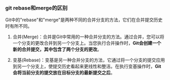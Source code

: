 ### git rebase和merge的区别
Git中的"rebase"和"merge"是两种不同的合并分支的方法，它们在合并提交历史时有所不同。

1. 合并(Merge)：合并是Git中常用的一种合并分支的方法。通过合并，您可以将一个分支的更改合并到另一个分支上。当您执行合并操作时，**Git会创建一个新的合并提交，其中包含了两个分支的更改**。

2. 变基(Rebase)：变基是另一种合并分支的方法，它通过将一个分支的提交应用到另一个分支上，使提交历史看起来更线性和整洁。在执行变基操作时，**Git会将当前分支的提交放在目标分支的最新提交之后**。
